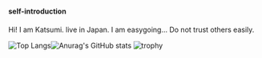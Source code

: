 #### self-introduction
Hi! I am Katsumi. live in Japan.
I am easygoing... Do not trust others easily.　

![Top Langs](https://github-readme-stats.vercel.app/api/top-langs/?username=kachan0627&layout=compact&theme=dark)![Anurag's GitHub stats](https://github-readme-stats.vercel.app/api?username=kachan0627&show_icons=true&theme=dark&line_height=20)
![trophy](https://github-profile-trophy.vercel.app/?username=kachan0627&theme=onedark&column=8)

<!---
kachan0627/kachan0627 is a ✨ special ✨ repository because its `README.md` (this file) appears on your GitHub profile.
You can click the Preview link to take a look at your changes.
--->
